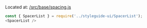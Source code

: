 Located at: [/src/base/spacing.js](https://github.com/wearethescenery/ether-system-react/blob/master/src/base/spacing.js)

```js noeditor
const { SpacerList } = require('../styleguide-ui/SpacerList');
<SpacerList />
```
